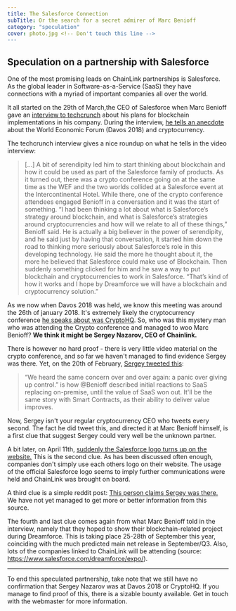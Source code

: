 ```yaml
---
title: The Salesforce Connection
subTitle: Or the search for a secret admirer of Marc Benioff
category: "speculation"
cover: photo.jpg <!-- Don't touch this line -->
---
```


## Speculation on a partnership with Salesforce

One of the most promising leads on ChainLink partnerships is Salesforce. As the global leader in Software-as-a-Service (SaaS) they have connections with a myriad of important companies all over the world.

It all started on the 29th of March,the CEO of Salesforce when Marc Benioff gave an [interview to techcrunch](https://techcrunch.com/2018/04/08/salesforce-is-working-on-a-blockchain-product/) about his plans for blockchain implementations in his company. During the interview, [he tells an anecdote](https://youtu.be/2nC0TX_GCIM?t=1965) about the World Economic Forum (Davos 2018) and cryptocurrency.  

The techcrunch interview gives a nice roundup on what he tells in the video interview:
> [...] A bit of serendipity led him to start thinking about blockchain and how it could be used as part of the Salesforce  family of products. As it turned out, there was a crypto conference going on at the same time as the WEF and the two worlds collided at a Salesforce event at the Intercontinental Hotel. While there, one of the crypto conference attendees engaged Benioff in a conversation and it was the start of something.
“I had been thinking a lot about what is Salesforce’s strategy around blockchain, and what is Salesforce’s strategies around cryptocurrencies and how will we relate to all of these things,” Benioff said. He is actually a big believer in the power of serendipity, and he said just by having that conversation, it started him down the road to thinking more seriously about Salesforce’s role in this developing technology.
He said the more he thought about it, the more he believed that Salesforce could make use of Blockchain. Then suddenly something clicked for him and he saw a way to put blockchain and cryptocurrencies to work in Salesforce. “That’s kind of how it works and I hope by Dreamforce we will have a blockchain and cryptocurrency solution.”

As we now when Davos 2018 was held, we know this meeting was around the 26th of january 2018. It's extremely likely the cryptocurrency conference [he speaks about was CryptoHQ](https://www.youtube.com/watch?v=thdR046ES04). So, who was this mystery man who was attending the Crypto conference and managed to woo Marc Benioff? **We think it might be Sergey Nazarov, CEO of Chainlink.** 

There is however no hard proof - there is very little video material on the crypto conference, and so far we haven't managed to find evidence Sergey was there. Yet, on the 20th of February, [Sergey tweeted this](https://twitter.com/SergeyNazarov/status/965781130539511809):
>“We heard the same concern over and over again: a panic over giving up control.” is how @Benioff described initial reactions to SaaS replacing on-premise, until the value of SaaS won out. It'll be the same story with Smart Contracts, as their ability to deliver value improves. 

Now, Sergey isn't your regular cryptocurrency CEO who tweets every second. The fact he did tweet this, and directed it at Marc Benioff himself, is a first clue that suggest Sergey could very well be the unknown partner.

A bit later, on April 11th, [suddenly the Salesforce logo turns up on the website.](https://www.reddit.com/r/LINKTrader/comments/8bg7up/4_new_logos_in_revamped_website_appeared_today/)
This is the second clue. As has been discussed often enough, companies don't simply use each others logo on their website. The usage of the official Salesforce logo seems to imply further communications were held and ChainLink was brought on board. 

A third clue is a simple reddit post: [This person claims Sergey was there.](https://www.reddit.com/r/ethtrader/comments/8aszk6/salesforce_is_working_on_a_blockchain_product/dx1mcoo/?context=3)
We have not yet managed to get more or better information from this source.

The fourth and last clue comes again from what Marc Benioff told in the interview, namely that they hoped to show their blockchain-related project during Dreamforce. This is taking place 25-28th of September this year, coinciding with the much predicted main net release in September/Q3. Also, lots of the companies linked to ChainLink will be attending (source: https://www.salesforce.com/dreamforce/expo/).

-------------------------------------

To end this speculated partnership, take note that we still have no confirmation that Sergey Nazarov was at Davos 2018 or CryptoHQ. If you manage to find proof of this, there is a sizable bounty available. Get in touch with the webmaster for more information.

